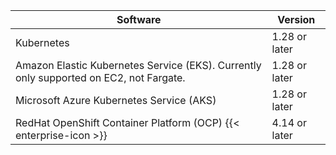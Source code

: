 | Software                                                                               | Version       |
| -------------------------------------------------------------------------------------- | ------------- |
| Kubernetes                                                                             | 1.28 or later |
| Amazon Elastic Kubernetes Service (EKS). Currently only supported on EC2, not Fargate. | 1.28 or later |
| Microsoft Azure Kubernetes Service (AKS)                                               | 1.28 or later |
| RedHat OpenShift Container Platform (OCP) {{< enterprise-icon >}}      | 4.14 or later |
